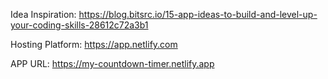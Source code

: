 Idea Inspiration:
https://blog.bitsrc.io/15-app-ideas-to-build-and-level-up-your-coding-skills-28612c72a3b1

Hosting Platform:
https://app.netlify.com

APP URL: 
https://my-countdown-timer.netlify.app
